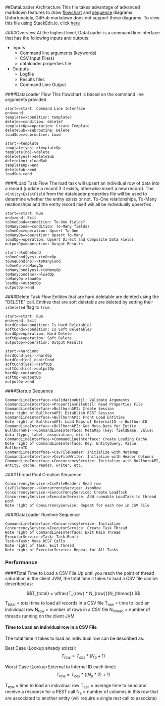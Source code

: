 ##DataLoader Architecture
This file takes advantage of advanced markdown features to draw [flowchart](http://flowchart.js.org/) and [sequence](https://bramp.github.io/js-sequence-diagrams/) diagrams. Unfortunately, GitHub markdown does not support these diagrams. To view this file using StackEdit.io, click [here](https://stackedit.io/viewer#!url=https://raw.githubusercontent.com/bullhorn/dataloader/master/ARCHITECTURE.md)

####Overview
At the highest level, DataLoader is a command line interface that has the following inputs and outputs:

 * Inputs
	 * Command line arguments (keywords)
	 * CSV Input File(s)
	 * dataloader.properties file
 * Outputs
	 * Logfile
	 * Results files
	 * Command Line Output

####DataLoader Flow
This flowchart is based on the command line arguments provided.

```flow
start=>start: Command Line Interface
end=>end
template=>condition: template?
delete=>condition: delete?
templateOp=>operation: Create Template
deleteSub=>subroutine: Delete
loadSub=>subroutine: Load

start->template
template(yes)->templateOp
template(no)->delete
delete(yes)->deleteSub
delete(no)->loadSub
templateOp->end
deleteSub->end
loadSub->end
```

####Load Task Flow
The load task will upsert an individual row of data into a record (update a record if it exists, otherwise insert a new record). The `<Entity>ExistField` from the dataloader.properties file will be used to determine whether the entity exists or not. To-One relationships, To-Many relationships and the entity record itself will all be individually upsert'ed.

```flow
start=>start: Run
end=>end: Exit
toOneCond=>condition: To-One fields?
toManyCond=>condition: To-Many fields?
toOneOp=>operation: Upsert To-One
toManyOp=>operation: Upsert To-Many
loadOp=>operation: Upsert Direct and Composite Data Fields
outputOp=>operation: Output Results

start->toOneCond
toOneCond(yes)->toOneOp
toOneCond(no)->toManyCond
toOneOp->toManyOp
toManyCond(yes)->toManyOp
toManyCond(no)->loadOp
toManyOp->loadOp
loadOp->outputOp
outputOp->end
```

####Delete Task Flow
Entities that are hard deletable are deleted using the "DELETE" call. Entities that are soft deletable are deleted by setting their `isDeleted` flag to `true`.

```flow
start=>start: Run
end=>end: Exit
hardCond=>condition: Is Hard Deletable?
softCond=>condition: Is Soft Deletable?
hardOp=>operation: Hard Delete
softOp=>operation: Soft Delete
outputOp=>operation: Output Results

start->hardCond
hardCond(yes)->hardOp
hardCond(no)->softCond
softCond(yes)->softOp
softCond(no)->outputOp
hardOp->outputOp
softOp->outputOp
outputOp->end
```

####Startup Sequence
```sequence
CommandLineInterface->ValidationUtil: Validate Arguments
CommandLineInterface->PropertiesFileUtil: Read Properties File
CommandLineInterface->BullhornAPI: Create Session
Note right of BullhornAPI: Establish REST Session
CommandLineInterface->BullhornAPI: Front Load Entities
Note right of BullhornAPI: Load Maps of ExternalID -> BullhornID
CommandLineInterface->BullhornAPI: Get Meta Data for Entity
BullhornAPI-->CommandLineInterface: MetaMap (key: fieldName, value: data (type, label, association, etc.))
CommandLineInterface->CommandLineInterface: Create Loading Cache
Note right of CommandLineInterface: Key: EntityQuery, Value: BullhornID
CommandLineInterface->CsvFileReader: Initialize with MetaMap
CommandLineInterface->CsvFileWriter: Initialize with Header Columns
CommandLineInterface->ConcurrencyService: Initialize with BullhornAPI, entity, cache, reader, writer, etc.
```

####Thread Pool Creation Sequence
```sequence
ConcurrencyService->CsvFileReader: Read row
CsvFileReader-->ConcurrencyService: JsonRow
ConcurrencyService->ConcurrencyService: Create LoadTask
ConcurrencyService->ExecutorService: Add runnable LoadTask to thread pool
Note right of ConcurrencyService: Repeat for each row in CSV File
```

####DataLoader Runtime Sequence
```sequence
CommandLineInterface->ConcurrencyService: Initialize
ConcurrencyService->ExecutorService: Create Task Thread
Note right of CommandLineInterface: Exit Main Thread
ExecutorService->Task: Task:Run()
Task->Task: Make REST Calls
Note right of Task: Exit Thread
Note right of ExecutorService: Repeat for All Tasks
```

### Performance

####Total Time to Load a CSV File
Up until you reach the point of thread saturation in the client JVM, the total time it takes to load a CSV file can be described as:

$$T_{total} = \dfrac{T_{row} * N_{row}}{N_{thread}} $$

T<sub>total</sub> = total time to load all records in a CSV file
T<sub>row</sub> = time to load an individual row
N<sub>row</sub> = number of rows in a CSV file
N<sub>thread</sub> = number of threads running on the client JVM

#### Time to Load an individual row in a CSV File
The total time it takes to load an individual row can be described as:

Best Case (Lookup already exists):
$$T_{row} = T_{call} * (N_{a} + 1)$$

Worst Case (Lookup External to Internal ID each time):
$$T_{row} = T_{call} * ((N_{a} * 2) + 1)$$

T<sub>row</sub> = time to load an individual row
T<sub>call</sub> = average time to send and receive a response for a REST call
N<sub>a</sub> = number of columns in this row that are associated to another entity (will require a single rest call to associate)
